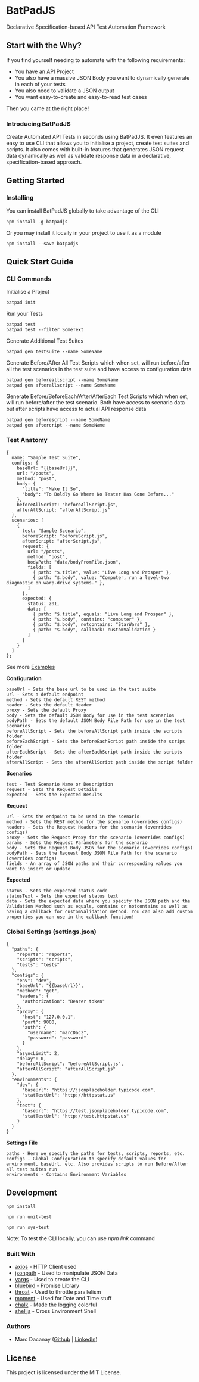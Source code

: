 # BatPadJS
Declarative Specification-based API Test Automation Framework

## Start with the Why?
If you find yourself needing to automate with the following requirements:
- You have an API Project
- You also have a massive JSON Body you want to dynamically generate in each of your tests
- You also need to validate a JSON output
- You want easy-to-create and easy-to-read test cases

Then you came at the right place!

### Introducing BatPadJS

Create Automated API Tests in seconds using BatPadJS. It even features an easy to use CLI that allows you to initialise a project, create test suites and scripts. It also comes with built-in features that generates JSON request data dynamically as well as validate response data in a declarative, specification-based approach.

## Getting Started
### Installing

You can install BatPadJS globally to take advantage of the CLI

```
npm install -g batpadjs
```

Or you may install it locally in your project to use it as a module

```
npm install --save batpadjs
```

## Quick Start Guide

### CLI Commands

Initialise a Project
```
batpad init
```
Run your Tests
```
batpad test
batpad test --filter SomeText
```
Generate Additional Test Suites
```
batpad gen testsuite --name SomeName
```
Generate Before/After All Test Scripts which when set, will run before/after all the test scenarios in the test suite and have access to configuration data
```
batpad gen beforeallscript --name SomeName
batpad gen afterallscript --name SomeName
```
Generate Before/BeforeEach/After/AfterEach Test Scripts which when set, will run before/after the test scenario. Both have access to scenario data but after scripts have access to actual API response data
```
batpad gen beforescript --name SomeName
batpad gen aftercript --name SomeName
```

### Test Anatomy
```
{
  name: "Sample Test Suite",
  configs: {
    baseUrl: "{{baseUrl}}",
    url: "/posts",
    method: "post",  
    body: {     
      "title": "Make It So",
      "body": "To Boldly Go Where No Tester Has Gone Before..."
    }, 
    beforeAllScript: "beforeAllScript.js",
    afterAllScript: "afterAllScript.js"
  },
  scenarios: [
    {
      test: "Sample Scenario",
      beforeScript: "beforeScript.js",
      afterScript: "afterScript.js",
      request: {
        url: "/posts",
        method: "post",
        bodyPath: "data/bodyFromFile.json",
        fields: [
          { path: "$.title", value: "Live Long and Prosper" },
          { path: "$.body", value: "Computer, run a level-two diagnostic on warp-drive systems." },
        ]
      },
      expected: {
        status: 201,
        data: [
          { path: "$.title", equals: "Live Long and Prosper" },
          { path: "$.body", contains: "computer" },
          { path: "$.body", notcontains: "StarWars" },
          { path: "$.body", callback: customValidation }
        ]
      }
    }
  ]
};

```
See more [Examples](https://github.com/marcdacz/BatPadJS/tree/master/examples)

**Configuration**

```
baseUrl - Sets the base url to be used in the test suite
url - Sets a default endpoint
method - Sets the default REST method
header - Sets the default Header
proxy - Sets the default Proxy
body - Sets the default JSON Body for use in the test scenarios
bodyPath - Sets the default JSON Body File Path for use in the test scenarios
beforeAllScript - Sets the beforeAllScript path inside the scripts folder
beforeEachScript - Sets the beforeEachScript path inside the scrips folder
afterEachScript - Sets the afterEachScript path inside the scripts folder
afterAllScript - Sets the afterAllScript path inside the script folder
```

**Scenarios**
```
test - Test Scenario Name or Description
request - Sets the Request Details
expected - Sets the Expected Results

```

**Request**
```
url - Sets the endpoint to be used in the scenario
method - Sets the REST method for the scenario (overrides configs)
headers - Sets the Request Headers for the scenario (overrides configs)
proxy - Sets the Request Proxy for the scenario (overrides configs)
params - Sets the Request Parameters for the scenario 
body - Sets the Request Body JSON for the scenario (overrides configs)
bodyPath - Sets the Request Body JSON File Path for the scenario (overrides configs)
fields - An array of JSON paths and their corresponding values you want to insert or update
```

**Expected**
```
status - Sets the expected status code
statusText - Sets the expected status text
data - Sets the expected data where you specify the JSON path and the Validation Method such as equals, contains or notcontains as well as having a callback for customValidation method. You can also add custom properties you can use in the callback function!
```

### Global Settings (settings.json)
```
{
  "paths": {    
    "reports": "reports",
    "scripts": "scripts",
    "tests": "tests"
  },
  "configs": {
    "env": "dev",
    "baseUrl": "{{baseUrl}}",
    "method": "get",
    "headers": {
      "authorization": "Bearer token"
    },
    "proxy": {
      "host": "127.0.0.1",
      "port": 9000,
      "auth": {
        "username": "marcDacz",
        "password": "password"
      }
    },
    "asyncLimit": 2,
    "delay": 0,
    "beforeAllScript": "beforeAllScript.js",
    "afterAllScript": "afterAllScript.js"
  },
  "environments": {
    "dev": {
      "baseUrl": "https://jsonplaceholder.typicode.com",
      "statTestUrl": "http://httpstat.us"
    },
    "test": {
      "baseUrl": "https://test.jsonplaceholder.typicode.com",
      "statTestUrl": "http://test.httpstat.us"
    }
  }
}
```

**Settings File**
```
paths - Here we specify the paths for tests, scripts, reports, etc.
configs - Global Configuration to specify default values for environment, baseUrl, etc. Also provides scripts to run Before/After all test suites run
environments - Contains Environment Variables
```
## Development
```
npm install 

npm run unit-test

npm run sys-test
```

Note: To test the CLI locally, you can use _npm link_ command

### Built With

* [axios](https://github.com/axios/axios) - HTTP Client used
* [jsonpath](https://github.com/dchester/jsonpath) - Used to manipulate JSON Data
* [yargs](https://github.com/yargs/yargs) - Used to create the CLI
* [bluebird](https://github.com/petkaantonov/bluebird) - Promise Library
* [throat](https://github.com/ForbesLindesay/throat) - Used to throttle parallelism
* [moment](https://github.com/moment/moment) - Used for Date and Time stuff
* [chalk](https://github.com/chalk/chalk) - Made the logging colorful
* [shelljs](https://github.com/shelljs/shelljs) - Cross Environment Shell

### Authors

* Marc Dacanay ([Github](https://github.com/marcdacz) | [LinkedIn](https://www.linkedin.com/in/marcdacanay/))

## License

This project is licensed under the MIT License.

